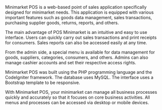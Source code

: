 Minimarket POS is a web-based point of sales application specifically designed for minimarket needs. This application is equipped with various important features such as goods data management, sales transactions, purchasing supplier goods, returns, reports, and others.

The main advantage of POS Minimarket is an intuitive and easy to use interface. Users can quickly carry out sales transactions and print receipts for consumers. Sales reports can also be accessed easily at any time.

From the admin side, a special menu is available for data management for goods, suppliers, categories, consumers, and others. Admins can also manage cashier accounts and set their respective access rights.

Minimarket POS was built using the PHP programming language and the CodeIgniter framework. The database uses MySQL. The interface uses a Bootstrap template to be responsive.

With Minimarket POS, your minimarket can manage all business processes quickly and accurately so that it focuses on core business activities. All menus and processes can be accessed via desktop or mobile devices.

